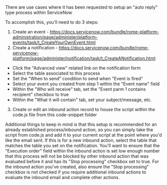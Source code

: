 There are use cases where it has been requested to setup an "auto reply" type process within ServiceNow

To accomplish this, you'll need to do 3 steps:
1) Create an event - https://docs.servicenow.com/bundle/rome-platform-administration/page/administer/platform-events/task/t_CreateYourOwnEvent.html
2) Create a notification - https://docs.servicenow.com/bundle/rome-servicenow-platform/page/administer/notification/task/t_CreateANotification.html:
- Click the "Advanced view" related link on the notification form
- Select the table associated to this process
- Set the "When to send" condition to send when "Event is fired"
- Select your event you created from step 1 within the "Event name" field
- Within the "Who will receive" tab, set the "Event parm 1 contains recipient" checkbox to true
- Within the "What it will contain" tab, set your subject/message, etc.
3) Create or edit an inbound action record to house the script within the code.js file from this code-snippet folder

Additional things to keep in mind is that this setup is recommended for an already established process/inbound action, so you can simply take the script from code.js and add it to your current script at the point where you'd like the email sent. If this is for a new inbound action, select the table that matches the table you set on the notification. You'll want to ensure that the "Execution order" field within the inbound action is set low enough number that this process will not be blocked by other inbound action that was evaluated before it and has its "Stop processing" checkbox set to true. For the inbound action you've created, also ensure the "Stop processing" checkbox is not checked if you require additional inbound actions to evaluate the inbound email and complete other actions.
